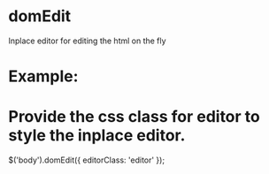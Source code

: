 # domEdit

Inplace editor for editing the html on the fly

# Example: 
# Provide the css class for editor to style the inplace editor.

$('body').domEdit({
  editorClass: 'editor'
});
